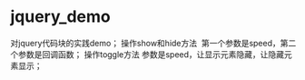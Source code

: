 # jquery_demo
对jquery代码块的实践demo；
操作show和hide方法  第一个参数是speed，第二个参数是回调函数；
操作toggle方法 参数是speed，让显示元素隐藏，让隐藏元素显示；
